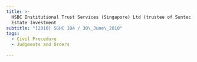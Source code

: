 ```yaml
---
title: >-
  HSBC Institutional Trust Services (Singapore) Ltd (trustee of Suntec Real
  Estate Investment
subtitle: "[2010] SGHC 184 / 30\_June\_2010"
tags:
  - Civil Procedure
  - Judgments and Orders

---
```


